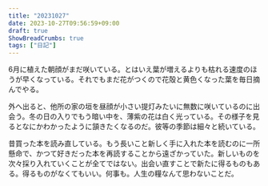 ```yaml
---
title: "20231027"
date: 2023-10-27T09:56:59+09:00
draft: true
ShowBreadCrumbs: true
tags: ["日記"]
---
```


6月に植えた朝顔がまだ咲いている。とはいえ葉が増えるよりも枯れる速度のほうが早くなっている。それでもまだ花がつくので花殻と黄色くなった葉を毎日摘んでやる。

外へ出ると、他所の家の垣を昼顔が小さい提灯みたいに無数に咲いているのに出会う。冬の日の入りでもう暗い中を、薄紫の花は白く光っている。その様子を見るとなにかわかったように頷きたくなるのだ。彼等の季節は細々と続いている。

昔買った本を読み直している。もう長いこと新しく手に入れた本を読むのに一所懸命で、かつて好きだった本を再読することから遠ざかっていた。新しいものを次々採り入れていくことが全てではない。出会い直すことで新たに得るものもある。得るものがなくてもいい。何事も。人生の糧なんて思わないことだ。
